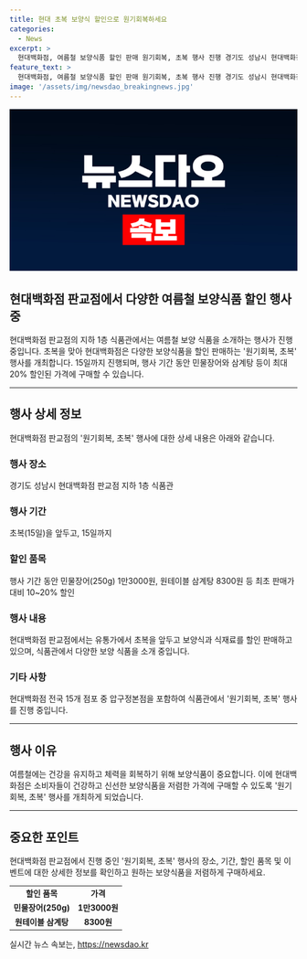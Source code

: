 ```yaml
---
title: 현대 초복 보양식 할인으로 원기회복하세요
categories:
  - News
excerpt: >
  현대백화점, 여름철 보양식품 할인 판매 원기회복, 초복 행사 진행 경기도 성남시 현대백화점 판교점에서 여름철 보양식품 소개 중. 15일까지 15개 점포에서 진행되는 원기회복, 초복 행사에서 민물장어 1만3000원, 삼계탕 8300원 등 여름철 보양식품 할인 판매.
feature_text: >
  현대백화점, 여름철 보양식품 할인 판매 원기회복, 초복 행사 진행 경기도 성남시 현대백화점 판교점에서 여름철 보양식품 소개 중. 15일까지 15개 점포에서 진행되는 원기회복, 초복 행사에서 민물장어 1만3000원, 삼계탕 8300원 등 여름철 보양식품 할인 판매.
image: '/assets/img/newsdao_breakingnews.jpg'
---
```


<p><img src="/assets/img/newsdao_breakingnews.jpg" alt="ranknews 속보" /></p>

<h2>현대백화점 판교점에서 다양한 여름철 보양식품 할인 행사 중</h2>

<p data-ke-size="size16">현대백화점 판교점의 지하 1층 식품관에서는 여름철 보양 식품을 소개하는 행사가 진행 중입니다. 초복을 맞아 현대백화점은 다양한 보양식품을 할인 판매하는 '원기회복, 초복' 행사를 개최합니다. 15일까지 진행되며, 행사 기간 동안 민물장어와 삼계탕 등이 최대 20% 할인된 가격에 구매할 수 있습니다.</p>

<hr>

<h2 data-ke-size="size26">행사 상세 정보</h2>

<p data-ke-size="size16">현대백화점 판교점의 '원기회복, 초복' 행사에 대한 상세 내용은 아래와 같습니다.</p>

<h3>행사 장소</h3>

<p data-ke-size="size16">경기도 성남시 현대백화점 판교점 지하 1층 식품관</p>

<h3>행사 기간</h3>

<p data-ke-size="size16">초복(15일)을 앞두고, 15일까지</p>

<h3>할인 품목</h3>

<p data-ke-size="size16">행사 기간 동안 민물장어(250g) 1만3000원, 원테이블 삼계탕 8300원 등 최초 판매가 대비 10~20% 할인</p>

<h3>행사 내용</h3>

<p data-ke-size="size16">현대백화점 판교점에서는 유통가에서 초복을 앞두고 보양식과 식재료를 할인 판매하고 있으며, 식품관에서 다양한 보양 식품을 소개 중입니다.</p>

<h3>기타 사항</h3>

<p data-ke-size="size16">현대백화점 전국 15개 점포 중 압구정본점을 포함하여 식품관에서 '원기회복, 초복' 행사를 진행 중입니다.</p>

<hr>

<h2 data-ke-size="size26">행사 이유</h2>

<p data-ke-size="size16">여름철에는 건강을 유지하고 체력을 회복하기 위해 보양식품이 중요합니다. 이에 현대백화점은 소비자들이 건강하고 신선한 보양식품을 저렴한 가격에 구매할 수 있도록 '원기회복, 초복' 행사를 개최하게 되었습니다.</p>

<hr>

<h2 data-ke-size="size26">중요한 포인트</h2>

<p data-ke-size="size16">현대백화점 판교점에서 진행 중인 '원기회복, 초복' 행사의 장소, 기간, 할인 품목 및 이벤트에 대한 상세한 정보를 확인하고 원하는 보양식품을 저렴하게 구매하세요.</p>

<table>
  <tr>
    <td style="text-align: center; height: 17px;"><b>할인 품목</b></td>
    <td style="text-align: center; height: 17px;"><b>가격</b></td>
  </tr>
  <tr>
    <td style="text-align: center; height: 17px;"><b>민물장어(250g)</b></td>
    <td style="text-align: center; height: 17px;"><b>1만3000원</b></td>
  </tr>
  <tr>
    <td style="text-align: center; height: 17px;"><b>원테이블 삼계탕</b></td>
    <td style="text-align: center; height: 17px;"><b>8300원</b></td>
  </tr>
</table>

<p data-ke-size="size16"></p>
실시간 뉴스 속보는, <a href="https://newsdao.kr" rel="dofollow">https://newsdao.kr</a>


